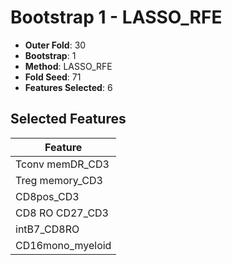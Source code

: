 # Bootstrap 1 - LASSO_RFE

- **Outer Fold**: 30
- **Bootstrap**: 1
- **Method**: LASSO_RFE
- **Fold Seed**: 71
- **Features Selected**: 6

## Selected Features

| Feature |
|---------|
| Tconv memDR_CD3 |
| Treg memory_CD3 |
| CD8pos_CD3 |
| CD8 RO CD27_CD3 |
| intB7_CD8RO |
| CD16mono_myeloid |
